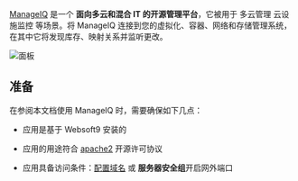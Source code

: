 [ManageIQ](https://www.manageiq.org/) 是一个 **面向多云和混合 IT 的开源管理平台**，它被用于 多云管理 云设施监控  等场景。将 ManageIQ 连接到您的虚拟化、容器、网络和存储管理系统，在其中它将发现库存、映射关系并监听更改。


![面板](https://libs.websoft9.com/Websoft9/DocsPicture/zh/manageiq/manageiq-gui-websoft9.png)


## 准备

在参阅本文档使用 ManageIQ 时，需要确保如下几点：

- 应用是基于 Websoft9 安装的

- 应用的用途符合 [apache2](https://opensource.org/licenses/Apache-2.0) 开源许可协议

- 应用具备访问条件：[配置域名](./guide/appsetdomain) 或 **服务器安全组**开启网外端口